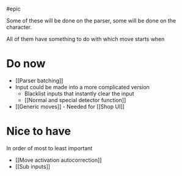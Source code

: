#epic 

Some of these will be done on the parser, some will be done on the character.

All of them have something to do with which move starts when

# Do now
- [[Parser batching]]
-  Input could be made into a more complicated version
	- Blacklist inputs that instantly clear the input
	- [[Normal and special detector function]]
- [[Generic moves]] - Needed for [[Shop UI]]

# Nice to have
In order of most to least important
- [[Move activation autocorrection]]
- [[Sub inputs]]
